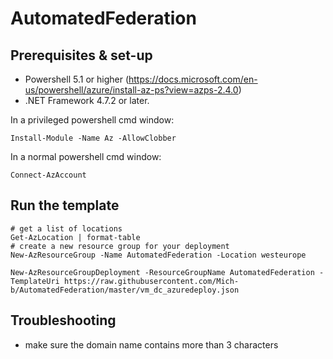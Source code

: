 # AutomatedFederation

## Prerequisites & set-up
-  Powershell 5.1 or higher (https://docs.microsoft.com/en-us/powershell/azure/install-az-ps?view=azps-2.4.0)
- .NET Framework 4.7.2 or later.

In a privileged powershell cmd window:
```
Install-Module -Name Az -AllowClobber
```

In a normal powershell cmd window:
```
Connect-AzAccount
```

## Run the template
```
# get a list of locations
Get-AzLocation | format-table
# create a new resource group for your deployment
New-AzResourceGroup -Name AutomatedFederation -Location westeurope 

New-AzResourceGroupDeployment -ResourceGroupName AutomatedFederation -TemplateUri https://raw.githubusercontent.com/Mich-b/AutomatedFederation/master/vm_dc_azuredeploy.json
```

## Troubleshooting
- make sure the domain name contains more than 3 characters
